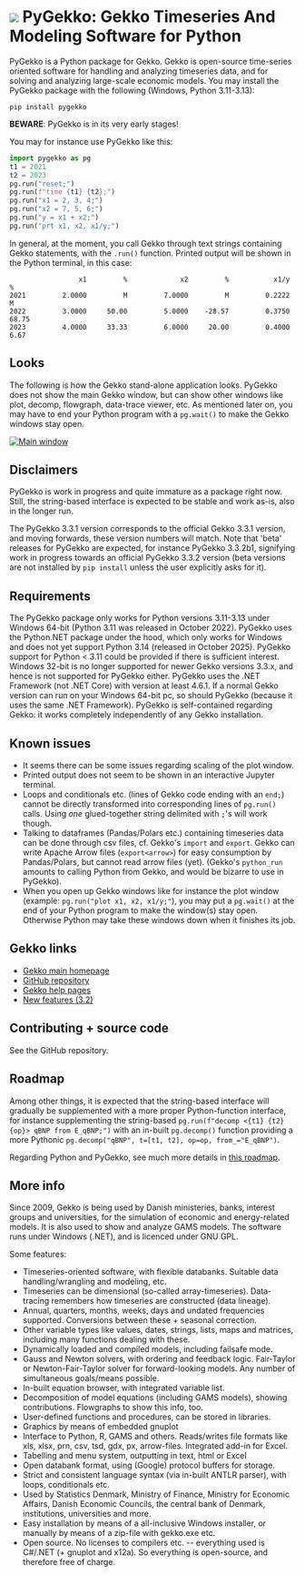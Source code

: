 # ![](https://raw.githubusercontent.com/thomsen67/GekkoTimeseries/Gekko_3.3.x/PyGekko/Gekko.png) PyGekko: Gekko Timeseries And Modeling Software for Python
PyGekko is a Python package for Gekko. Gekko is open-source time-series oriented software for handling and analyzing timeseries data, and for solving and analyzing large-scale economic models. You may install the PyGekko package with the following (Windows, Python 3.11-3.13):

    pip install pygekko

**BEWARE**: PyGekko is in its very early stages! 

You may for instance use PyGekko like this:

```python
import pygekko as pg
t1 = 2021
t2 = 2023
pg.run("reset;")
pg.run(f"time {t1} {t2};")
pg.run("x1 = 2, 3, 4;")
pg.run("x2 = 7, 5, 6;")
pg.run("y = x1 + x2;")
pg.run("prt x1, x2, x1/y;")
```

In general, at the moment, you call Gekko through text strings containing Gekko statements, with the `.run()` function. Printed output will be shown in the Python terminal, in this case:

                     x1         %             x2         %           x1/y         % 
    2021         2.0000         M         7.0000         M         0.2222         M
    2022         3.0000     50.00         5.0000    -28.57         0.3750     68.75
    2023         4.0000     33.33         6.0000     20.00         0.4000      6.67

## Looks
The following is how the Gekko stand-alone application looks. PyGekko does not show the main Gekko window, but can show other windows like plot, decomp, flowgraph, data-trace viewer, etc. As mentioned later on, you may have to end your Python program with a `pg.wait()` to make the Gekko windows stay open.

[![Main window](https://raw.githubusercontent.com/thomsen67/GekkoTimeseries/Gekko_3.3.x/Diverse/gekko_windows2.png "Main window")](https://raw.githubusercontent.com/thomsen67/GekkoTimeseries/Gekko_3.3.x/Diverse/gekko_windows1.png "Main window")

## Disclaimers
PyGekko is work in progress and quite immature as a package right now. Still, the string-based interface is expected to be stable and work as-is, also in the longer run.

The PyGekko 3.3.1 version corresponds to the official Gekko 3.3.1 version, and moving forwards, these version numbers will match. Note that 'beta' releases for PyGekko are expected, for instance PyGekko 3.3.2b1, signifying work in progress towards an official PyGekko 3.3.2 version (beta versions are not installed by `pip install` unless the user explicitly asks for it).

## Requirements
The PyGekko package only works for Python versions 3.11-3.13 under Windows 64-bit (Python 3.11 was released in October 2022). PyGekko uses the Python.NET package under the hood, which only works for Windows and does not yet support Python 3.14 (released in October 2025). PyGekko support for Python < 3.11 could be provided if there is sufficient interest. Windows 32-bit is no longer supported
for newer Gekko versions 3.3.x, and hence is not supported for PyGekko either. PyGekko uses the .NET Framework (not .NET Core) with version at least 4.6.1. If a normal
Gekko version can run on your Windows 64-bit pc, so should PyGekko (because it uses the same
.NET Framework). PyGekko is self-contained regarding Gekko: it works completely independently of any Gekko installation.

## Known issues
* It seems there can be some issues regarding scaling of the plot window. 
* Printed output does not seem to be shown in an interactive Jupyter terminal. 
* Loops and conditionals etc. (lines of Gekko code ending with an `end;`) cannot be directly transformed into corresponding lines of `pg.run()` calls. Using *one* glued-together string delimited with `;`'s will work though.
* Talking to dataframes (Pandas/Polars etc.) containing timeseries data can be done through csv files, cf. Gekko's `import` and `export`. Gekko can write Apache Arrow files (`export<arrow>`) for easy consumption by Pandas/Polars, but cannot read arrow files (yet). (Gekko's `python_run` amounts to calling Python from Gekko, and would be bizarre to use in PyGekko).
* When you open up Gekko windows like for instance the plot window (example: `pg.run("plot x1, x2, x1/y;"`), you may put a `pg.wait()` at the end of your Python program to make the window(s) stay open. Otherwise Python may take these windows down when it finishes its job.

## Gekko links
* [Gekko main homepage](http://www.t-t.dk/gekko)
* [GitHub repository](https://github.com/thomsen67/GekkoTimeseries)
* [Gekko help pages](http://t-t.dk/gekko/docs/user-manual/index.html)
* [New features (3.2)](http://t-t.dk/gekko/docs/user-manual/index.html?i_new_features.htm)

## Contributing + source code
See the GitHub repository.

## Roadmap
Among other things, it is expected that the string-based interface will gradually be supplemented with a more proper Python-function interface, for instance supplementing the string-based `pg.run(f"decomp <{t1} {t2} {op}> qBNP from E_qBNP;")` with an in-built `pg.decomp()` function providing a more Pythonic `pg.decomp("qBNP", t=[t1, t2], op=op, from_="E_qBNP")`.

Regarding Python and PyGekko, see much more details in [this roadmap](https://www.t-t.dk/gekko/docs/blueprints/Gekko_Roadmap_2025.pdf).

## More info
Since 2009, Gekko is being used by Danish ministeries, banks, interest groups and universities, for the simulation of economic and energy-related models. It is also used to show and analyze GAMS models. The software runs under Windows (.NET), and is licenced under GNU GPL.

Some features:
* Timeseries-oriented software, with flexible databanks. Suitable data handling/wrangling and modeling, etc.
* Timeseries can be dimensional (so-called array-timeseries). Data-tracing remembers how timeseries are constructed (data lineage).
* Annual, quarters, months, weeks, days and undated frequencies supported. Conversions between these + seasonal correction.
* Other variable types like values, dates, strings, lists, maps and matrices, including many functions dealing with these.
* Dynamically loaded and compiled models, including failsafe mode.
* Gauss and Newton solvers, with ordering and feedback logic. Fair-Taylor or Newton-Fair-Taylor solver for forward-looking models. Any number of simultaneous goals/means possible.
* In-built equation browser, with integrated variable list.
* Decomposition of model equations (including GAMS models), showing contributions. Flowgraphs to show this info, too.
* User-defined functions and procedures, can be stored in libraries.
* Graphics by means of embedded gnuplot
* Interface to Python, R, GAMS and others. Reads/writes file formats like xls, xlsx, prn, csv, tsd, gdx, px, arrow-files. Integrated add-in for Excel.
* Tabelling and menu system, outputting in text, html or Excel
* Open databank format, using (Google) protocol buffers for storage.
* Strict and consistent language syntax (via in-built ANTLR parser), with loops, conditionals etc.
* Used by Statistics Denmark, Ministry of Finance, Ministry for Economic Affairs, Danish Economic Councils, the central bank of Denmark, institutions, universities and more.
* Easy installation by means of a all-inclusive Windows installer, or manually by means of a zip-file with gekko.exe etc.
* Open source. No licenses to compilers etc. -- everything used is C#/.NET (+ gnuplot and x12a). So everything is open-source, and therefore free of charge.